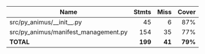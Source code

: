 | Name                                   |    Stmts |     Miss |   Cover |
|--------------------------------------- | -------: | -------: | ------: |
| src/py\_animus/\_\_init\_\_.py         |       45 |        6 |     87% |
| src/py\_animus/manifest\_management.py |      154 |       35 |     77% |
|                              **TOTAL** |  **199** |   **41** | **79%** |
